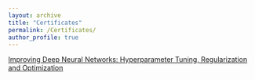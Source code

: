```yaml
---
layout: archive
title: "Certificates"
permalink: /Certificates/
author_profile: true
---
```

<a href="https://www.coursera.org/account/accomplishments/verify/EKA3E6MPBAC5">Improving Deep Neural Networks: Hyperparameter Tuning, Regularization and Optimization</a>
<img scr='/images/Book.jpg'>
